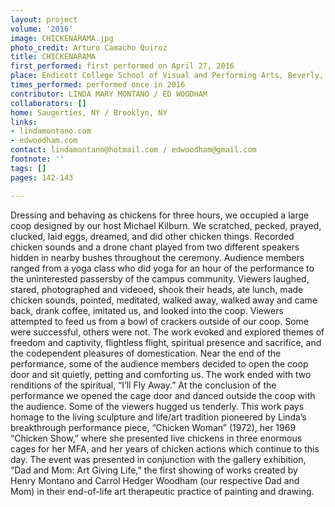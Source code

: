 ```yaml
---
layout: project
volume: '2016'
image: CHICKENARAMA.jpg
photo_credit: Arturo Camacho Quiroz
title: CHICKENARAMA
first_performed: first performed on April 27, 2016
place: Endicott College School of Visual and Performing Arts, Beverly, MA
times_performed: performed once in 2016
contributor: LINDA MARY MONTANO / ED WOODHAM
collaborators: []
home: Saugerties, NY / Brooklyn, NY
links:
- lindamontano.com
- edwoodham.com
contact: lindamontano@hotmail.com / edwoodham@gmail.com
footnote: ''
tags: []
pages: 142-143

---
```


Dressing and behaving as chickens for three hours, we occupied a large coop designed by our host Michael Kilburn. We scratched, pecked, prayed, clucked, laid eggs, dreamed, and did other chicken things. Recorded chicken sounds and a drone chant played from two different speakers hidden in nearby bushes throughout the ceremony. Audience members ranged from a yoga class who did yoga for an hour of the performance to the uninterested passersby of the campus community. Viewers laughed, stared, photographed and videoed, shook their heads, ate lunch, made chicken sounds, pointed, meditated, walked away, walked away and came back, drank coffee, imitated us, and looked into the coop. Viewers attempted to feed us from a bowl of crackers outside of our coop. Some were successful, others were not. The work evoked and explored themes of freedom and captivity, flightless flight, spiritual presence and sacrifice, and the codependent pleasures of domestication. Near the end of the performance, some of the audience members decided to open the coop door and sit quietly, petting and comforting us. The work ended with two renditions of the spiritual, “I’ll Fly Away.” At the conclusion of the performance we opened the cage door and danced outside the coop with the audience. Some of the viewers hugged us tenderly. This work pays homage to the living sculpture and life/art tradition pioneered by Linda’s breakthrough performance piece, “Chicken Woman” (1972), her 1969 “Chicken Show,” where she presented live chickens in three enormous cages for her MFA, and her years of chicken actions which continue to this day. The event was presented in conjunction with the gallery exhibition, “Dad and Mom: Art Giving Life,” the first showing of works created by Henry Montano and Carrol Hedger Woodham (our respective Dad and Mom) in their end-of-life art therapeutic practice of painting and drawing.
